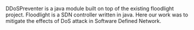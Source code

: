 DDoSPreventer is a java module built on top of the existing floodlight project. Floodlight is a SDN controller written in java. Here our work was to mitigate the effects of DoS attack in Software Defined Network.
